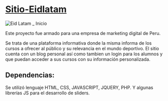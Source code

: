 # [Sitio-Eidlatam](https://ezequiel-ramirez.github.io/sitio-eidlatam/)

![Eid Latam _ Inicio](https://user-images.githubusercontent.com/78183135/132257256-83c55a51-a8f2-4b92-acf1-e5487a96d001.gif)

Este proyecto fue armado para una empresa de marketing digital de Peru.

Se trata de una plataforma informativa donde la misma informa de los cursos a ofrecer al público y su relevancia en el mundo deportivo. El sitio cuenta con un blog personal así como tambien un login para los alumnos y que puedan acceder a sus cursos con su información personalizada.

## Dependencias:
Se utilizó lenguaje HTML, CSS, JAVASCRIPT, JQUERY, PHP.  Y algunas librerías JS para el desarrollo de sliders.
